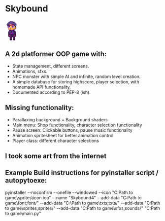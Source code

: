 # Skybound
![Skybound Logo](imgs/char4.png)
## A 2d platformer OOP game with:
- State management, different screens.
- Animations, sfxs.
- NPC monster with simple AI and infinite, random level creation.
- A simple database for storing highscore, player selection, 
with homemade API functionality.
- Documented according to PEP-8 (ish).

## Missing functionality:
- Parallaxing background + Background shaders
- Main menu: Shop functionality, character selection functionality
- Pause screen: Clickable buttons, pause music functionality
- Animation spritesheet for better animation control
- Player class: different character selections

## I took some art from the internet


## Example Build instructions for pyinstaller script / autopytoexe:

pyinstaller --noconfirm --onefile --windowed --icon "C:Path to game\sprites\icon.ico" --name "Skybound4" --add-data "C:Path to game\font;font/" --add-data "C:\Path to game\txts;txts/" --add-data "C:Path to game\sprites;sprites/" --add-data "C:Path to game\sfxs;sounds/"  "C:Path to game\main.py"
